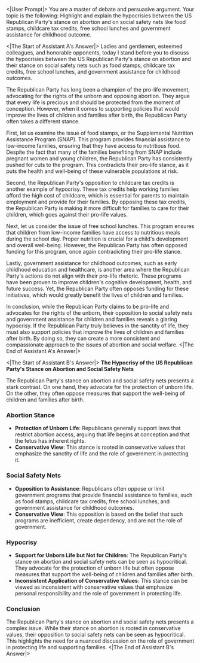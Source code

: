 <|User Prompt|>
You are a master of debate and persuasive argument. Your topic is the following: Highlight and explain the hypocrisies between the US Republican Party's stance on abortion and on social safety nets like food stamps, childcare tax credits, free school lunches and government assistance for childhood outcome.

<|The Start of Assistant A's Answer|>
Ladies and gentlemen, esteemed colleagues, and honorable opponents, today I stand before you to discuss the hypocrisies between the US Republican Party's stance on abortion and their stance on social safety nets such as food stamps, childcare tax credits, free school lunches, and government assistance for childhood outcomes.

The Republican Party has long been a champion of the pro-life movement, advocating for the rights of the unborn and opposing abortion. They argue that every life is precious and should be protected from the moment of conception. However, when it comes to supporting policies that would improve the lives of children and families after birth, the Republican Party often takes a different stance.

First, let us examine the issue of food stamps, or the Supplemental Nutrition Assistance Program (SNAP). This program provides financial assistance to low-income families, ensuring that they have access to nutritious food. Despite the fact that many of the families benefiting from SNAP include pregnant women and young children, the Republican Party has consistently pushed for cuts to the program. This contradicts their pro-life stance, as it puts the health and well-being of these vulnerable populations at risk.

Second, the Republican Party's opposition to childcare tax credits is another example of hypocrisy. These tax credits help working families afford the high cost of childcare, which is essential for parents to maintain employment and provide for their families. By opposing these tax credits, the Republican Party is making it more difficult for families to care for their children, which goes against their pro-life values.

Next, let us consider the issue of free school lunches. This program ensures that children from low-income families have access to nutritious meals during the school day. Proper nutrition is crucial for a child's development and overall well-being. However, the Republican Party has often opposed funding for this program, once again contradicting their pro-life stance.

Lastly, government assistance for childhood outcomes, such as early childhood education and healthcare, is another area where the Republican Party's actions do not align with their pro-life rhetoric. These programs have been proven to improve children's cognitive development, health, and future success. Yet, the Republican Party often opposes funding for these initiatives, which would greatly benefit the lives of children and families.

In conclusion, while the Republican Party claims to be pro-life and advocates for the rights of the unborn, their opposition to social safety nets and government assistance for children and families reveals a glaring hypocrisy. If the Republican Party truly believes in the sanctity of life, they must also support policies that improve the lives of children and families after birth. By doing so, they can create a more consistent and compassionate approach to the issues of abortion and social welfare.
<|The End of Assistant A's Answer|>

<|The Start of Assistant B's Answer|>
**The Hypocrisy of the US Republican Party's Stance on Abortion and Social Safety Nets**

The Republican Party's stance on abortion and social safety nets presents a stark contrast. On one hand, they advocate for the protection of unborn life. On the other, they often oppose measures that support the well-being of children and families after birth.

### Abortion Stance

- **Protection of Unborn Life**: Republicans generally support laws that restrict abortion access, arguing that life begins at conception and that the fetus has inherent rights.
- **Conservative View**: This stance is rooted in conservative values that emphasize the sanctity of life and the role of government in protecting it.

### Social Safety Nets

- **Opposition to Assistance**: Republicans often oppose or limit government programs that provide financial assistance to families, such as food stamps, childcare tax credits, free school lunches, and government assistance for childhood outcomes.
- **Conservative View**: This opposition is based on the belief that such programs are inefficient, create dependency, and are not the role of government.

### Hypocrisy

- **Support for Unborn Life but Not for Children**: The Republican Party's stance on abortion and social safety nets can be seen as hypocritical. They advocate for the protection of unborn life but often oppose measures that support the well-being of children and families after birth.
- **Inconsistent Application of Conservative Values**: This stance can be viewed as inconsistent with conservative values that emphasize personal responsibility and the role of government in protecting life.

### Conclusion

The Republican Party's stance on abortion and social safety nets presents a complex issue. While their stance on abortion is rooted in conservative values, their opposition to social safety nets can be seen as hypocritical. This highlights the need for a nuanced discussion on the role of government in protecting life and supporting families.
<|The End of Assistant B's Answer|>